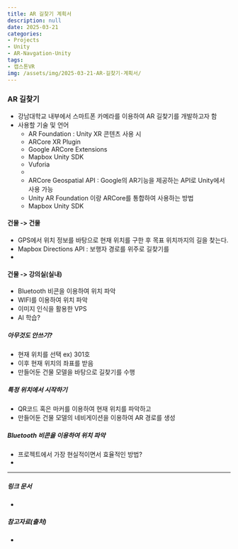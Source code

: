 ```yaml
---
title: AR 길찾기 계획서
description: null
date: 2025-03-21
categories:
- Projects
- Unity
- AR-Navgation-Unity
tags:
- 캡스톤VR
img: /assets/img/2025-03-21-AR-길찾기-계획서/
---
```

### AR 길찾기
- 강남대학교 내부에서 스마트폰 카메라를 이용하여 AR 길찾기를 개발하고자 함
- 사용할 기술 및 언어
	- AR Foundation : Unity XR 콘텐츠 사용 시 
	- ARCore XR Plugin
	- Google ARCore Extensions
	- Mapbox Unity SDK
	- Vuforia
	- 
	- ARCore Geospatial API : Google의 AR기능을 제공하는 API로 Unity에서 사용 가능
	- Unity AR Foundation 이랑 ARCore를 통합하여 사용하는 방법
	- Mapbox Unity SDK

#### 건물 -> 건물
- GPS에서 위치 정보를 바탕으로 현재 위치를 구한 후 목표 위치까지의 길을 찾는다.
- Mapbox Directions API : 보행자 경로를 위주로 길찾기를 
- 

#### 건물 -> 강의실(실내)
- Bluetooth 비콘을 이용하여 위치 파악
- WIFI를 이용하여 위치 파악
- 이미지 인식을 활용한 VPS
- AI 학습?

##### 아무것도 안쓰기?
- 현재 위치를 선택 ex) 301호 
- 이후 현재 위치의 좌표를 받음
- 만들어둔 건물 모델을 바탕으로 길찾기를 수행

##### 특정 위치에서 시작하기
- QR코드 혹은 마커를 이용하여 현재 위치를 파악하고
- 만들어둔 건물 모델의 네비게이션을 이용하여 AR 경로를 생성

##### Bluetooth 비콘을 이용하여 위치 파악
- 프로젝트에서 가장 현실적이면서 효율적인 방법?
-

---
##### 링크 문서
- 
##### 참고자료(출처)
-



